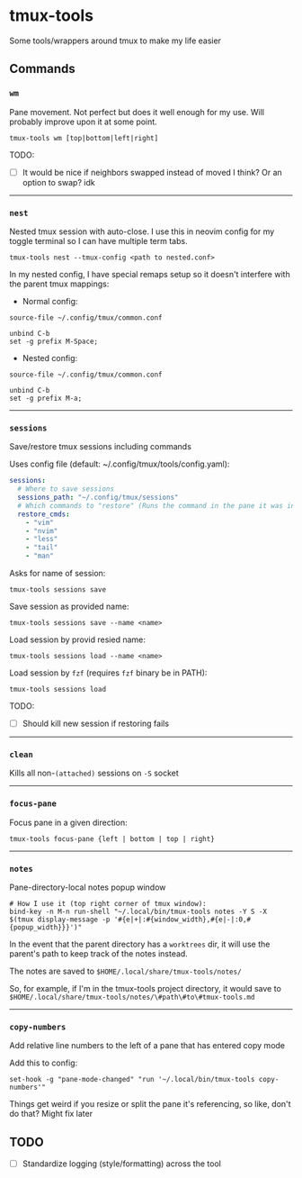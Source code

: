 # tmux-tools

Some tools/wrappers around tmux to make my life easier

## Commands

### `wm`

Pane movement. Not perfect but does it well enough for my use. Will probably improve upon it at some point.

`tmux-tools wm [top|bottom|left|right]`

TODO:

- [ ] It would be nice if neighbors swapped instead of moved I think? Or an option to swap? idk

---

### `nest`

Nested tmux session with auto-close. I use this in neovim config for my toggle terminal so I can have multiple term tabs.

`tmux-tools nest --tmux-config <path to nested.conf>`

In my nested config, I have special remaps setup so it doesn't interfere with the parent tmux mappings:

- Normal config:

```
source-file ~/.config/tmux/common.conf

unbind C-b
set -g prefix M-Space;
```

- Nested config:

```
source-file ~/.config/tmux/common.conf

unbind C-b
set -g prefix M-a;
```

---

### `sessions`

Save/restore tmux sessions including commands

Uses config file (default: ~/.config/tmux/tools/config.yaml):

```yaml
sessions:
  # Where to save sessions
  sessions_path: "~/.config/tmux/sessions"
  # Which commands to "restore" (Runs the command in the pane it was in when saved)
  restore_cmds:
    - "vim"
    - "nvim"
    - "less"
    - "tail"
    - "man"
```

Asks for name of session:

`tmux-tools sessions save`

Save session as provided name:

`tmux-tools sessions save --name <name>`

Load session by provid resied name:

`tmux-tools sessions load --name <name>`

Load session by `fzf` (requires `fzf` binary be in PATH):

`tmux-tools sessions load`

TODO:

- [ ] Should kill new session if restoring fails

---

### `clean`

Kills all non-`(attached)` sessions on `-S` socket

---

### `focus-pane`

Focus pane in a given direction:

`tmux-tools focus-pane {left | bottom | top | right}`

---

### `notes`

Pane-directory-local notes popup window

```
# How I use it (top right corner of tmux window):
bind-key -n M-n run-shell "~/.local/bin/tmux-tools notes -Y S -X $(tmux display-message -p '#{e|+|:#{window_width},#{e|-|:0,#{popup_width}}}')"
```

In the event that the parent directory has a `worktrees` dir, it will use the parent's path to keep track of the notes instead.

The notes are saved to `$HOME/.local/share/tmux-tools/notes/`

So, for example, if I'm in the tmux-tools project directory, it would save to `$HOME/.local/share/tmux-tools/notes/\#path\#to\#tmux-tools.md`

---

### `copy-numbers`

Add relative line numbers to the left of a pane that has entered copy mode

Add this to config:

```
set-hook -g "pane-mode-changed" "run '~/.local/bin/tmux-tools copy-numbers'"
```

Things get weird if you resize or split the pane it's referencing, so like, don't do that? Might fix later

## TODO

- [ ] Standardize logging (style/formatting) across the tool
